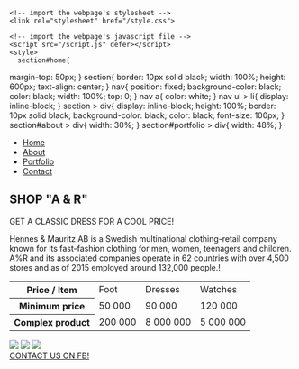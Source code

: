 <!DOCTYPE html>
<html lang="en">
  <head>
    <title>Hello!</title>
    <meta charset="utf-8">
    <meta http-equiv="X-UA-Compatible" content="IE=edge">
    <meta name="viewport" content="width=device-width, initial-scale=1">
    
    <!-- import the webpage's stylesheet -->
    <link rel="stylesheet" href="/style.css">
    
    <!-- import the webpage's javascript file -->
    <script src="/script.js" defer></script>
    <style>
      section#home{
  margin-top: 50px;
}
section{
  border: 10px solid black;
  width: 100%;
  height: 600px;
  text-align: center;
}
nav{
  position: fixed;
  background-color: black;
  color: black;
  width: 100%;
  top: 0;
}
nav a{
  color: white;
}
nav ul > li{
  display: inline-block;
}
section > div{
  display: inline-block;
  height: 100%;
  border: 10px solid black;
  background-color: black;
  color: black;
  font-size: 100px;
}
section#about > div{
  width: 30%;
}
section#portfolio > div{
  width: 48%;
}
    </style>
  </head>  
  <body>
    <nav>
      <ul>
        <li><a href="#home">Home</a></li>
        <li><a href="#about">About</a></li>
        <li><a href="#portfolio">Portfolio</a></li>
        <li><a href="#contact">Contact</a></li>
      </ul>
    </nav>
    <section id="home">
      <h1>SHOP "A & R"</h1>
      <p>GET A CLASSIC DRESS FOR A COOL PRICE!</p>
    </section>
    <section id="about">
      <p>Hennes & Mauritz AB is a Swedish multinational clothing-retail company known for its fast-fashion clothing for men, women, teenagers and children. A%R and its associated companies operate in 62 countries with over 4,500 stores and as of 2015 employed around 132,000 people.!</p>
      <table>
        <tr>
        <th>Price / Item </th>
        <td>Foot </td>
        <td>Dresses </td>
        <td>Watches </td>
      </tr>
        <tr>
        <th>Minimum price</th>
        <td>50 000</td>
        <td>90 000</td>
        <td>120 000 </td>
      </tr>
        <tr>
        <th>Complex product</th>
        <td>200 000</td>
        <td>8 000 000</td>
        <td>5 000 000 </td>
      </tr>
      </table>
    </section>
    <section id="portfolio">
      <img src="http://imgs.su/tmp/2013-07-06/1373090772-600.jpg">
      <img src="http://img.gdeslon.ru/commodities/big/b69c/fcfa3edd542f80253c6973a7d04e.big.jpg">
      <img src="https://images.vcene.com/images/items/12404/type2/7995752.jpg">
    </section>
    <section id="contact">
      <a href="https://www.facebook.com/">CONTACT US ON FB!</a>
    </section>
  </body>
</html>
